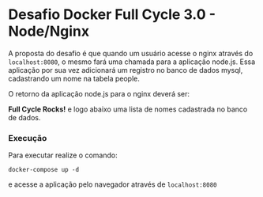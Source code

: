 # Desafio Docker Full Cycle 3.0 - Node/Nginx

A proposta do desafio é que quando um usuário acesse o nginx através do `localhost:8080`, o mesmo fará uma chamada para a aplicação node.js. Essa aplicação por sua vez adicionará um registro no banco de dados mysql, cadastrando um nome na tabela people.

O retorno da aplicação node.js para o nginx deverá ser:

**Full Cycle Rocks!** e logo abaixo uma lista de nomes cadastrada no banco de dados.

### Execução

Para executar realize o comando:

```
docker-compose up -d
```

e acesse a aplicação pelo navegador através de `localhost:8080`
